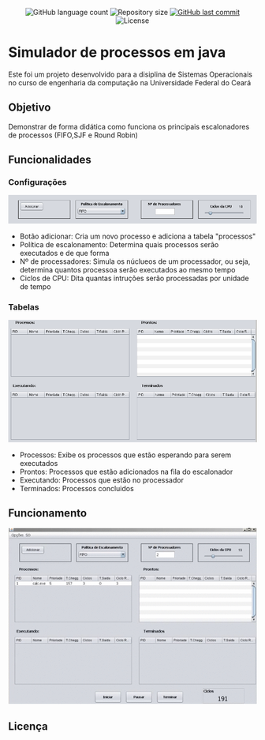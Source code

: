 <p align="center">
  <img alt="GitHub language count" src="https://img.shields.io/github/languages/count/sarev17/trabalho_SO_2019">

  <img alt="Repository size" src="https://img.shields.io/github/repo-size/sarev17/trabalho_SO_2019">
  
  <a href="https://github.com/willianpraciano/Pong-C/commits/master">
    <img alt="GitHub last commit" src="https://img.shields.io/github/last-commit/sarev17/trabalho_SO_2019">
  </a>

  <img alt="License" src="https://img.shields.io/badge/license-MIT-brightgreen">
</p>

# Simulador de processos em java

 Este foi um projeto desenvolvido para a disiplina de Sistemas Operacionais no curso de engenharia da computação na Universidade Federal do Ceará

## Objetivo

  Demonstrar de forma didática como funciona os principais escalonadores de processos (FIFO,SJF e Round Robin)

## Funcionalidades

### Configurações
![](https://github.com/sarev17/trabalho_SO_2019/blob/master/Simulador%20de%20Processos/src/simulador/de/processos/config.PNG)

- Botão adicionar: Cria um novo processo e adiciona a tabela "processos"
- Política de escalonamento: Determina quais processos serão executados e de que forma
- Nº de processadores: Simula os núclueos de um processador, ou seja, determina quantos processoa serão executados ao mesmo tempo
- Ciclos de CPU: Dita quantas intruções serão processadas por unidade de tempo

### Tabelas
![](https://github.com/sarev17/trabalho_SO_2019/blob/master/Simulador%20de%20Processos/src/simulador/de/processos/tabelas.PNG)

- Processos: Exibe os processos que estão esperando para serem executados
- Prontos: Processos que estão adicionados na fila do escalonador
- Executando: Processos que estão no processador
- Terminados: Processos concluidos

## Funcionamento

![](https://github.com/sarev17/trabalho_SO_2019/blob/master/Simulador%20de%20Processos/src/simulador/de/processos/Video_1589223276.gif)

## Licença
